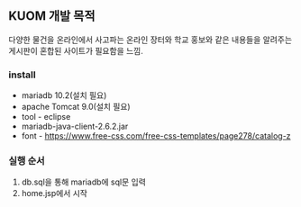 ## KUOM 개발 목적
다양한 물건을 온라인에서 사고파는 온라인 장터와
학교 홍보와 같은 내용들을 알려주는게시판이 혼합된
사이트가 필요함을 느낌.


### install
* mariadb 10.2(설치 필요)
* apache Tomcat 9.0(설치 필요)
* tool - eclipse
* mariadb-java-client-2.6.2.jar
* font - https://www.free-css.com/free-css-templates/page278/catalog-z

### 실행 순서
1. db.sql을 통해 mariadb에 sql문 입력
2. home.jsp에서 시작
